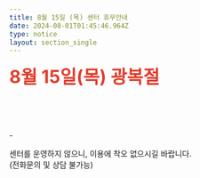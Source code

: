 ```yaml
---
title: 8월 15일 (목) 센터 휴무안내
date: 2024-08-01T01:45:46.964Z
type: notice
layout: section_single
---
```

<p><span style="color: #e03e2d;"><strong><span style="font-size: 24pt;">8월 15일(목) 광복절</span></strong></span></p>
<p>&nbsp;</p>
<p>&nbsp;</p>
<p>-</p>
<p>센터를 운영하지 않으니, 이용에 착오 없으시길 바랍니다.<br />(전화문의 및 상담 불가능)</p>